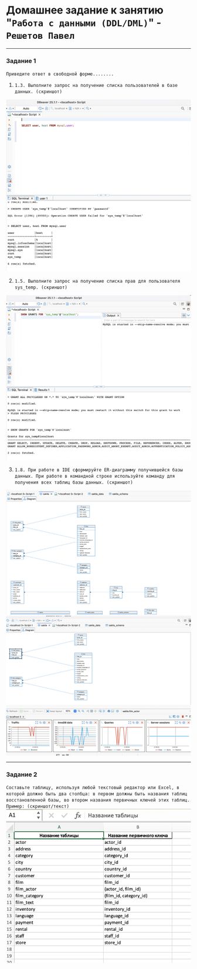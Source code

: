 # Домашнее задание к занятию "`Работа с данными (DDL/DML)`" - `Решетов Павел`

---

### Задание 1

`Приведите ответ в свободной форме........`

1. `1.3. Выполните запрос на получение списка пользователей в базе данных. (скриншот)`

![1-3](img/task-1_3.png)

2. `1.5. Выполните запрос на получение списка прав для пользователя sys_temp. (скриншот)`

![1-5](img/task-1_5.png)

3. `1.8. При работе в IDE сформируйте ER-диаграмму получившейся базы данных. При работе в командной строке используйте команду для получения всех таблиц базы данных. (скриншот)`

![1-5](img/task-1_8.png)
![1-5](img/task-1_8_1.png)


---

### Задание 2

`Составьте таблицу, используя любой текстовый редактор или Excel, в которой должно быть два столбца: в первом должны быть названия таблиц восстановленной базы, во втором названия первичных ключей этих таблиц. Пример: (скриншот/текст)`
![2](img/task-2.png)

